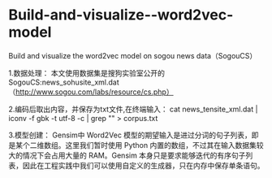 # Build-and-visualize--word2vec-model
Build and visualize the word2vec model on sogou news data（SogouCS）


1.数据处理：
本文使用数据集是搜狗实验室公开的SogouCS:news_sohusite_xml.dat（http://www.sogou.com/labs/resource/cs.php） 

2.编码后取出内容，并保存为txt文件,在终端输入：
cat news_tensite_xml.dat | iconv -f gbk -t utf-8 -c | grep "<content>"  > corpus.txt


3.模型创建：
Gensim中 Word2Vec 模型的期望输入是进过分词的句子列表，即是某个二维数组。这里我们暂时使用 Python 内置的数组，不过其在输入数据集较大的情况下会占用大量的 RAM。Gensim 本身只是要求能够迭代的有序句子列表，因此在工程实践中我们可以使用自定义的生成器，只在内存中保存单条语句。

